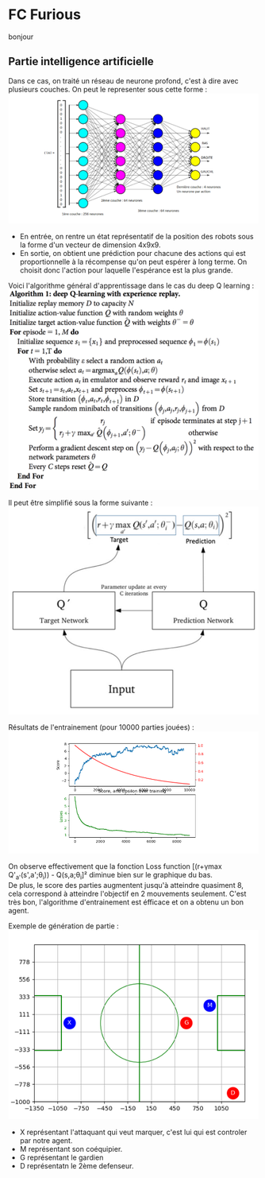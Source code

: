 # FC Furious
 
bonjour
## Partie intelligence artificielle
Dans ce cas, on traité un réseau de neurone profond, c'est à dire avec plusieurs couches. On peut le representer sous cette forme :
![Reseau](img/reseau.png)
* En entrée, on rentre un état représentatif de la position des robots sous la forme d'un vecteur de dimension 4x9x9.  
* En sortie, on obtient une prédiction pour chacune des actions qui est proportionnelle à la récompense qu'on peut espérer à long terme. On choisit donc l'action pour laquelle l'espérance est la plus grande.  

Voici l'algorithme général d'apprentissage dans le cas du deep Q learning :
![Deep Q learning](img/algo.png)

Il peut être simplifié sous la forme suivante :
![Deep q simplifie](img/algo_simplifie.png)

Résultats de l'entrainement (pour 10000 parties jouées) :
![Entrainement](img/training.png)

On observe effectivement que la fonction Loss function [(r+&gamma;max Q'<sub>a'</sub>(s',a';&theta;<sub>i</sub>)) - Q(s,a;&theta;<sub>i</sub>]² diminue bien sur le graphique du bas.  
De plus, le score des parties augmentent jusqu'à atteindre quasiment 8, cela correspond à atteindre l'objectif en 2 mouvements seulement. C'est très bon, l'algorithme d'entrainement est éfficace et on a obtenu un bon agent.

Exemple de génération de partie :  
![Partie](img/ini_pos.png)
* X représentant l'attaquant qui veut marquer, c'est lui qui est controler par notre agent.
* M représentant son coéquipier.
* G représentant le gardien
* D représentatn le 2ème defenseur.
